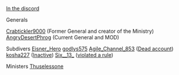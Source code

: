 [In the discord](/Discord/Users)

Generals

[Crabtickler9000](/Users/Crabtickler9000) (Former General and creator of the Ministry)
[AngryDesertPhrog](/Users/AngryDesertPhrog) (Current General and MOD)

Subdivers
[Eisner_Hero](/Users/Eisner_Hero)
[godlys575](/Users/godlys575)
[Agile_Channel_853](/Users/Agile_Channel_853) ([Dead account](/Dead/Dead+Accounts))
[kosha227](/Users/kosha227) ([Inactive](Dead/Inactive))
[Six__13_](/Users/Six__13_) ([violated a rule](Dead/Rule+Violation*))

Ministers
[Thuselessone](/Users/Thuselessone) 
